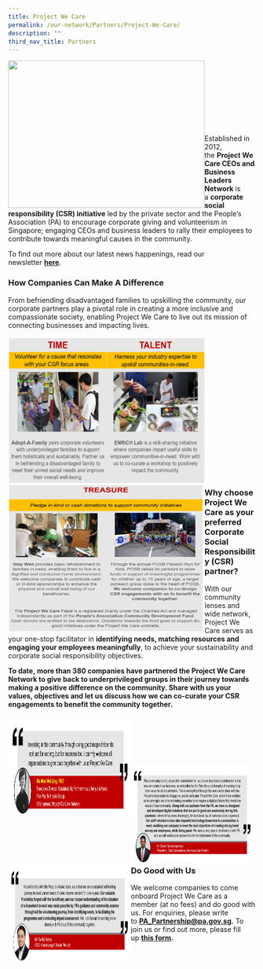 ```yaml
---
title: Project We Care
permalink: /our-network/Partners/Project-We-Care/
description: ""
third_nav_title: Partners
---
```

<img style="height:300px;width:400px"  align="left" src="/images/Project%20We%20Care/pwc%20logo.png"><br><br><br><br><br><br><br><br>

Established in 2012, the **Project We Care CEOs and Business Leaders Network** is a **corporate social responsibility (CSR) initiative** led by the private sector and the People’s Association (PA) to encourage corporate giving and volunteerism in Singapore; engaging CEOs and business leaders to rally their employees to contribute towards meaningful causes in the community.

To find out more about our latest news happenings, read our newsletter **[here](https://www.pa.gov.sg/docs/default-source/default-document-library/project-we-care-dec-2021-edm.pdf?sfvrsn=11371ef5_0 "here")**.

### **How Companies Can Make A Difference**

From befriending disadvantaged families to upskilling the community, our corporate partners play a pivotal role in creating a more inclusive and compassionate society, enabling Project We Care to live out its mission of connecting businesses and impacting lives.


<img style="height:300px;width:400px"  align="left" src="/images/Project%20We%20Care/Time%20and%20Talent.png"><br><br><br><br><br><br><br><br>

<img style="height:300px;width:400px"  align="left" src="/images/Project%20We%20Care/treasure%20-%20grouped%20edited.png"><br><br><br><br><br><br><br><br>

### **Why choose Project We Care as your preferred Corporate Social Responsibility (CSR) partner?**

With our community lenses and wide network, Project We Care serves as your one-stop facilitator in **identifying needs, matching resources and engaging your employees meaningfully**, to achieve your sustainability and corporate social responsibility objectives.

**To date, **more than 380 companies** have partnered the Project We Care Network to give back to underprivileged groups in their journey towards making a positive difference on the community. Share with us your values, objectives and let us discuss how we can co-curate your CSR engagements to benefit the community together.**

<img style="height:200px;width:250px"  align="left" src="images/Project%20We%20Care/Ms%20Wee%20-%20edited%2031%20Jan%202022.png"><br><br><br><br><br>

<img style="height:200px;width:250px"  align="left" src="/images/Project%20We%20Care/girish%20-%20edited%20(28%20Jan%202022).png"><br><br><br><br><br>

<img style="height:200px;width:250px"  align="left" src="/images/Project%20We%20Care/taufiq%20-%20edited%20(28%20Jan%202022).png"><br><br><br><br><br>

### **Do Good with Us**

We welcome companies to come onboard Project We Care as a member (at no fees) and do good with us. For enquiries, please write to **[PA\_Partnership@pa.gov.sg](mailto:PA_Partnership@pa.gov.sg).** To join us or find out more, please fill up **[](http://form.gov.sg/617a64accdbbd5001230935c)[this form](https://go.gov.sg/connectwithprojectwecare).**